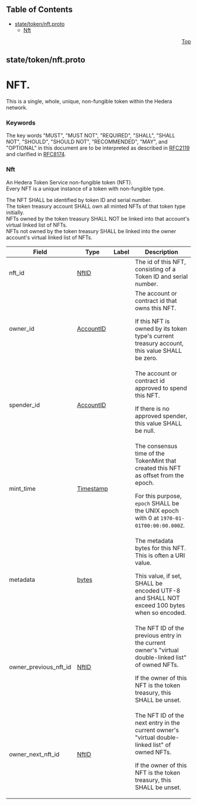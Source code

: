## Table of Contents

- [state/token/nft.proto](#state_token_nft-proto)
    - [Nft](#proto-Nft)
  



<a name="state_token_nft-proto"></a>
<p align="right"><a href="#top">Top</a></p>

## state/token/nft.proto
# NFT.
This is a single, whole, unique, non-fungible token within the Hedera network.

### Keywords
The key words "MUST", "MUST NOT", "REQUIRED", "SHALL", "SHALL NOT",
"SHOULD", "SHOULD NOT", "RECOMMENDED", "MAY", and "OPTIONAL" in this
document are to be interpreted as described in [RFC2119](https://www.ietf.org/rfc/rfc2119)
and clarified in [RFC8174](https://www.ietf.org/rfc/rfc8174).


<a name="proto-Nft"></a>

### Nft
An Hedera Token Service non-fungible token (NFT).<br/>
Every NFT is a unique instance of a token with non-fungible type.

The NFT SHALL be identified by token ID and serial number.<br/>
The token treasury account SHALL own all minted NFTs of that token type
initially.<br/>
NFTs owned by the token treasury SHALL NOT be linked into that account's
virtual linked list of NFTs.<br/>
NFTs not owned by the token treasury SHALL be linked into the owner
account's virtual linked list of NFTs.


| Field | Type | Label | Description |
| ----- | ---- | ----- | ----------- |
| nft_id | [NftID](#proto-NftID) |  | The id of this NFT, consisting of a Token ID and serial number. |
| owner_id | [AccountID](#proto-AccountID) |  | The account or contract id that owns this NFT. <p> If this NFT is owned by its token type's current treasury account, this value SHALL be zero. |
| spender_id | [AccountID](#proto-AccountID) |  | The account or contract id approved to spend this NFT. <p> If there is no approved spender, this value SHALL be null. |
| mint_time | [Timestamp](#proto-Timestamp) |  | The consensus time of the TokenMint that created this NFT as offset from the epoch. <p> For this purpose, `epoch` SHALL be the UNIX epoch with 0 at `1970-01-01T00:00:00.000Z`. |
| metadata | [bytes](#bytes) |  | The metadata bytes for this NFT. This is often a URI value. <p> This value, if set, SHALL be encoded UTF-8 and SHALL NOT exceed 100 bytes when so encoded. |
| owner_previous_nft_id | [NftID](#proto-NftID) |  | The NFT ID of the previous entry in the current owner's "virtual double-linked list" of owned NFTs. <p> If the owner of this NFT is the token treasury, this SHALL be unset. |
| owner_next_nft_id | [NftID](#proto-NftID) |  | The NFT ID of the next entry in the current owner's "virtual double-linked list" of owned NFTs. <p> If the owner of this NFT is the token treasury, this SHALL be unset. |





 <!-- end messages -->

 <!-- end enums -->

 <!-- end HasExtensions -->

 <!-- end services -->



